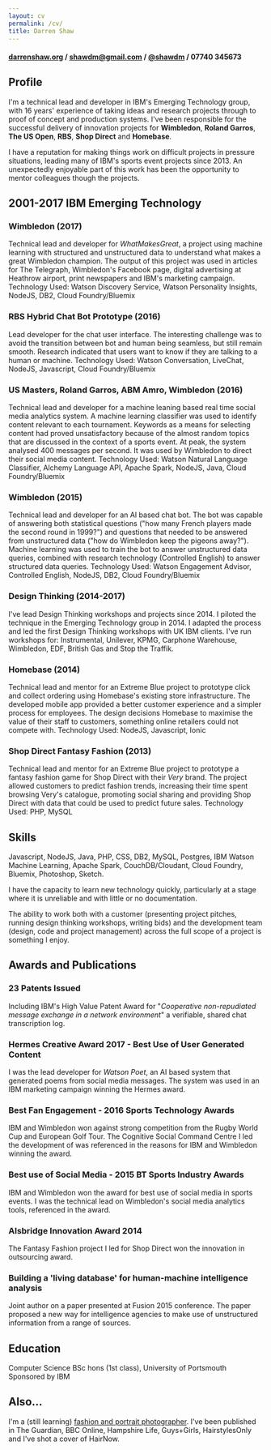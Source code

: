 ```yaml
---
layout: cv
permalink: /cv/
title: Darren Shaw
---
```


#### [darrenshaw.org](https://darrenshaw.org "Darren Shaw") / [shawdm@gmail.com](mailto:shawdm@gmail.com "Email Darren Shaw") / [@shawdm](https://twitter.com/shawdm "Darren Shaw on Twitter")  / 07740 345673


## Profile
I'm a technical lead and developer in IBM's Emerging Technology group, with 16 years' experience of taking ideas and research projects through to proof of concept and production systems. I've been responsible for the successful delivery of innovation projects for **Wimbledon**, **Roland Garros**, **The US Open**, **RBS**, **Shop Direct** and **Homebase**.

I have a reputation for making things work on difficult projects in pressure situations, leading many of IBM's sports event projects since 2013. An unexpectedly enjoyable part of this work has been the opportunity to mentor colleagues though the projects.


## 2001-2017 IBM Emerging Technology

### Wimbledon (2017)
Technical lead and developer for *WhatMakesGreat*, a project using machine learning with structured and unstructured data to understand what makes a great Wimbledon champion. The output of this project was used in articles for The Telegraph, Wimbledon's Facebook page, digital advertising at Heathrow airport, print newspapers and IBM's marketing campaign.
Technology Used: Watson Discovery Service, Watson Personality Insights, NodeJS, DB2, Cloud Foundry/Bluemix

### RBS Hybrid Chat Bot Prototype (2016)
Lead developer for the chat user interface. The interesting challenge was to avoid the transition between bot and human being seamless, but still remain smooth. Research indicated that users want to know if they are talking to a human or machine.
Technology Used: Watson Conversation, LiveChat, NodeJS, Javascript, Cloud Foundry/Bluemix

### US Masters, Roland Garros, ABM Amro, Wimbledon (2016)
Technical lead and developer for a machine leaning based real time social media analytics system. A machine learning classifier was used to identify content relevant to each tournament. Keywords as a means for selecting  content had proved unsatisfactory because of the almost random topics that are discussed in the context of a sports event. At peak, the system analysed 400 messages per second. It was used by Wimbledon to direct their social media content.
Technology Used: Watson Natural Language Classifier, Alchemy Language API, Apache Spark, NodeJS, Java, Cloud Foundry/Bluemix

### Wimbledon (2015)
Technical lead and developer for an AI based chat bot. The bot was capable of answering both statistical questions ("how many French players made the second round in 1999?") and questions that needed to be answered from unstructured data ("how do Wimbledon keep the pigeons away?"). Machine learning was used to train the bot to answer unstructured data queries, combined with research technology (Controlled English) to answer structured data queries.
Technology Used: Watson Engagement Advisor, Controlled English, NodeJS, DB2, Cloud Foundry/Bluemix

### Design Thinking (2014-2017)
I've lead Design Thinking workshops and projects since 2014. I piloted the technique in the Emerging Technology  group in 2014. I adapted the process and led the first Design Thinking workshops with UK IBM clients. I've run workshops for: Instrumental, Unilever, KPMG, Carphone Warehouse, Wimbledon, EDF, British Gas and Stop the Traffik.

### Homebase (2014)
Technical lead and mentor for an Extreme Blue project to prototype click and collect ordering using Homebase's existing store infrastructure. The developed mobile app provided a better customer experience and a simpler process for employees. The design decisions Homebase to maximise the value of their staff to customers, something online retailers could not compete with.
Technology Used: NodeJS, Javascript, Ionic

### Shop Direct Fantasy Fashion (2013)
Technical lead and mentor for an Extreme Blue project to prototype a fantasy fashion game for Shop Direct with their *Very* brand. The project allowed customers to predict fashion trends, increasing their time spent browsing Very's catalogue, promoting social sharing and providing Shop Direct with data that could be used to predict future sales.
Technology Used: PHP, MySQL


## Skills
Javascript, NodeJS, Java, PHP, CSS, DB2, MySQL, Postgres, IBM Watson Machine Learning, Apache Spark, CouchDB/Cloudant, Cloud Foundry, Bluemix, Photoshop, Sketch.

I have the capacity to learn new technology quickly, particularly at a stage where it is unreliable and with little or no documentation.

The ability to work both with a customer (presenting project pitches, running design thinking workshops, writing bids) and the development team (design, code and project management) across the full scope of a project is something I enjoy.


## Awards and Publications

### 23 Patents Issued
Including IBM's High Value Patent Award for "*Cooperative non-repudiated message exchange in a network environment*" a verifiable, shared chat transcription log.

### Hermes Creative Award 2017 - Best Use of User Generated Content
I was the lead developer for *Watson Poet*, an AI based system that generated poems from social media messages. The system was used in an IBM marketing campaign winning the Hermes award.

### Best Fan Engagement - 2016 Sports Technology Awards
IBM and Wimbledon won against strong competition from the Rugby World Cup and European Golf Tour. The Cognitive Social Command Centre I led the development of was referenced in the reasons for IBM and Wimbledon winning the award.

### Best use of Social Media - 2015 BT Sports Industry Awards
IBM and Wimbledon won the award for best use of social media in sports events. I was the technical lead on Wimbledon's social media analytics tools, referenced in the award.

### Alsbridge Innovation Award 2014
The Fantasy Fashion project I led for Shop Direct won the innovation in outsourcing award.

### Building a 'living database' for human-machine intelligence analysis
Joint author on a paper presented at Fusion 2015 conference. The paper proposed a new way for intelligence agencies to make use of unstructured information from a range of sources.


## Education
Computer Science BSc hons (1st class), University of Portsmouth
Sponsored by IBM


## Also...
I'm a (still learning) <a href='/'>fashion and portrait photographer</a>. I've been published in The Guardian, BBC Online, Hampshire Life, Guys+Girls, HairstylesOnly and I've shot a cover of HairNow.
